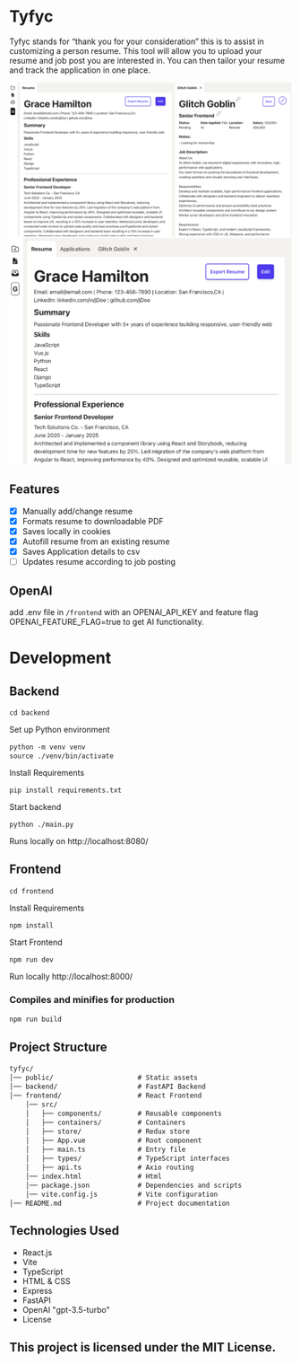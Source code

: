 # Tyfyc

Tyfyc stands for “thank you for your consideration” this is to assist in customizing a person resume. This tool will allow you to upload your resume and job post you are interested in. You can then tailor your resume and track the application in one place.

![Alt text](public/app-preview.png)
![Alt text](public/small-preview.png)

## Features
- [X] Manually add/change resume
- [X] Formats resume to downloadable PDF
- [X] Saves locally in cookies
- [X] Autofill resume from an existing resume
- [X] Saves Application details to csv
- [ ] Updates resume according to job posting

## OpenAI
add .env file in `/frontend` with an OPENAI_API_KEY and feature flag OPENAI_FEATURE_FLAG=true to get AI functionality. 

# Development

## Backend
```
cd backend
```

Set up Python environment
```
python -m venv venv
source ./venv/bin/activate
```

Install Requirements
```
pip install requirements.txt
```

Start backend
```
python ./main.py
```
Runs locally on http://localhost:8080/


## Frontend
```
cd frontend
```

Install Requirements
```
npm install
```

Start Frontend
```
npm run dev
```
Run locally http://localhost:8000/

### Compiles and minifies for production
```
npm run build
```

## Project Structure
```
tyfyc/
│── public/                     # Static assets
│── backend/                    # FastAPI Backend
│── frontend/                   # React Frontend
    │── src/
    │   ├── components/         # Reusable components
    │   ├── containers/         # Containers
    │   ├── store/              # Redux store
    │   ├── App.vue             # Root component
    │   ├── main.ts             # Entry file
    │   ├── types/              # TypeScript interfaces
    │   ├── api.ts              # Axio routing
    │── index.html              # Html
    │── package.json            # Dependencies and scripts
    │── vite.config.js          # Vite configuration
│── README.md                   # Project documentation
```

## Technologies Used
- React.js
- Vite
- TypeScript
- HTML & CSS
- Express
- FastAPI
- OpenAI "gpt-3.5-turbo"
- License

## This project is licensed under the MIT License.
